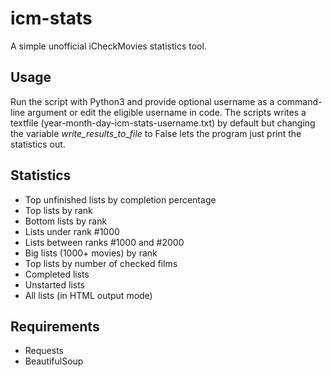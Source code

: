 # icm-stats
A simple unofficial iCheckMovies statistics tool. 

## Usage
Run the script with Python3 and provide optional username as a command-line argument or edit the eligible username in code. The scripts writes a textfile (year-month-day-icm-stats-username.txt) by default but changing the variable _write_results_to_file_ to False lets the program just print the statistics out.

## Statistics
* Top unfinished lists by completion percentage
* Top lists by rank
* Bottom lists by rank
* Lists under rank #1000
* Lists between ranks #1000 and #2000
* Big lists (1000+ movies) by rank
* Top lists by number of checked films
* Completed lists
* Unstarted lists
* All lists (in HTML output mode)

## Requirements
* Requests
* BeautifulSoup
